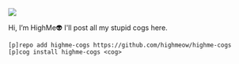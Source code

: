 <img src="https://byts.no/index.php/apps/files_sharing/ajax/publicpreview.php?x=2560&y=979&a=true&file=highme-banner.png&t=lN9B0sFR3tH90Cp&scalingup=0">

Hi, I’m HighMe👽
I'll post all my stupid cogs here.
```
[p]repo add highme-cogs https://github.com/highmeow/highme-cogs
[p]cog install highme-cogs <cog>
```
